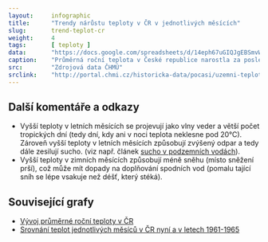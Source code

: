 ```yaml
---
layout:     infographic
title:      "Trendy nárůstu teploty v ČR v jednotlivých měsících"
slug:       trend-teplot-cr
weight:     4
tags:       [ teploty ]
data:       "https://docs.google.com/spreadsheets/d/14eph67uGIQJgEBSmvWAufdRY49sI3JFq9G9_lH8G7h4/edit?usp=sharing"
caption:    "Průměrná roční teplota v České republice narostla za posledních 60 let o 2 °C. Trendy v oteplování jednotlivých měsíců jsou různé. Nevětší nárůst teplot je v lednu, červenci a srpnu &ndash; tyto měsíce se od roku 1960 oteplily o více než 2,6 °C"
src:	    "Zdrojová data ČHMÚ"
srclink:    "http://portal.chmi.cz/historicka-data/pocasi/uzemni-teploty"
---
```


## Další komentáře a odkazy

* Vyšší teploty v letních měsících se projevují jako vlny veder a větší počet tropických dní (tedy dní, kdy ani v noci teplota neklesne pod 20°C). Zároveň vyšší teploty v letních měsících způsobují zvýšený odpar a tedy dále zesilují sucho. (viz např. článek [sucho v podzemních vodách](https://www.vtei.cz/2015/08/hydrologicke-sucho-v-podzemnich-vodach/)).  
* Vyšší teploty v zimních měsících způsobují méně sněhu (místo sněžení prší), což může mít dopady na doplňování spodních vod (pomalu tající sníh se lépe vsakuje než déšť, který stéká). 

## Související grafy

* [Vývoj průměrné roční teploty v ČR](/infografiky/teplota-cr)
* [Srovnání teplot jednotlivých měsíců v ČR nyní a v letech 1961-1965](/infografiky/teplota-cr-mesice)



